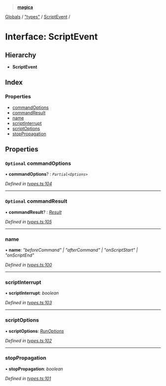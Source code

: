 > **[magica](../README.md)**

[Globals](../README.md) / ["types"](../modules/_types_.md) / [ScriptEvent](_types_.scriptevent.md) /

# Interface: ScriptEvent

## Hierarchy

* **ScriptEvent**

## Index

### Properties

* [commandOptions](_types_.scriptevent.md#optional-commandoptions)
* [commandResult](_types_.scriptevent.md#optional-commandresult)
* [name](_types_.scriptevent.md#name)
* [scriptInterrupt](_types_.scriptevent.md#scriptinterrupt)
* [scriptOptions](_types_.scriptevent.md#scriptoptions)
* [stopPropagation](_types_.scriptevent.md#stoppropagation)

## Properties

### `Optional` commandOptions

• **commandOptions**? : *`Partial<Options>`*

*Defined in [types.ts:104](https://github.com/cancerberoSgx/magica/blob/99a018b/src/types.ts#L104)*

___

### `Optional` commandResult

• **commandResult**? : *[Result](_types_.result.md)*

*Defined in [types.ts:105](https://github.com/cancerberoSgx/magica/blob/99a018b/src/types.ts#L105)*

___

###  name

• **name**: *"beforeCommand" | "afterCommand" | "onScriptStart" | "onScriptEnd"*

*Defined in [types.ts:100](https://github.com/cancerberoSgx/magica/blob/99a018b/src/types.ts#L100)*

___

###  scriptInterrupt

• **scriptInterrupt**: *boolean*

*Defined in [types.ts:103](https://github.com/cancerberoSgx/magica/blob/99a018b/src/types.ts#L103)*

___

###  scriptOptions

• **scriptOptions**: *[RunOptions](_types_.runoptions.md)*

*Defined in [types.ts:102](https://github.com/cancerberoSgx/magica/blob/99a018b/src/types.ts#L102)*

___

###  stopPropagation

• **stopPropagation**: *boolean*

*Defined in [types.ts:101](https://github.com/cancerberoSgx/magica/blob/99a018b/src/types.ts#L101)*